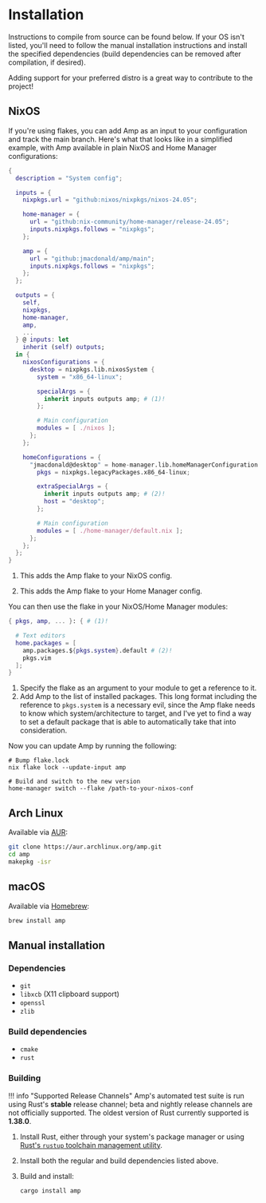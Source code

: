 # Installation

Instructions to compile from source can be found below. If your OS isn't listed,
you'll need to follow the manual installation instructions and install the
specified dependencies (build dependencies can be removed after compilation,
if desired).

Adding support for your preferred distro is a great way to contribute to the
project!

## NixOS

If you're using flakes, you can add Amp as an input to your configuration and
track the main branch. Here's what that looks like in a simplified example,
with Amp available in plain NixOS and Home Manager configurations:

```nix title="flake.nix" hl_lines="12-15 22 32 45"
{
  description = "System config";

  inputs = {
    nixpkgs.url = "github:nixos/nixpkgs/nixos-24.05";

    home-manager = {
      url = "github:nix-community/home-manager/release-24.05";
      inputs.nixpkgs.follows = "nixpkgs";
    };

    amp = {
      url = "github:jmacdonald/amp/main";
      inputs.nixpkgs.follows = "nixpkgs";
    };
  };

  outputs = {
    self,
    nixpkgs,
    home-manager,
    amp,
    ...
  } @ inputs: let
    inherit (self) outputs;
  in {
    nixosConfigurations = {
      desktop = nixpkgs.lib.nixosSystem {
        system = "x86_64-linux";

        specialArgs = {
          inherit inputs outputs amp; # (1)!
        };

        # Main configuration
        modules = [ ./nixos ];
      };
    };

    homeConfigurations = {
      "jmacdonald@desktop" = home-manager.lib.homeManagerConfiguration {
        pkgs = nixpkgs.legacyPackages.x86_64-linux;

        extraSpecialArgs = {
          inherit inputs outputs amp; # (2)!
          host = "desktop";
        };

        # Main configuration
        modules = [ ./home-manager/default.nix ];
      };
    };
  };
}
```

1.  This adds the Amp flake to your NixOS config.

2.  This adds the Amp flake to your Home Manager config.

You can then use the flake in your NixOS/Home Manager modules:

```nix title="home-manager/default.nix" hl_lines="1 5"
{ pkgs, amp, ... }: { # (1)!

  # Text editors
  home.packages = [
    amp.packages.${pkgs.system}.default # (2)!
    pkgs.vim
  ];
}
```

1. Specify the flake as an argument to your module to get a reference to it.
2. Add Amp to the list of installed packages. This long format including the
   reference to `pkgs.system` is a necessary evil, since the Amp flake needs to
   know which system/architecture to target, and I've yet to find a way to set a
   default package that is able to automatically take that into consideration.

Now you can update Amp by running the following:

```shell
# Bump flake.lock
nix flake lock --update-input amp

# Build and switch to the new version
home-manager switch --flake /path-to-your-nixos-conf
```

## Arch Linux

Available via [AUR](https://aur.archlinux.org/packages/amp):

```bash
git clone https://aur.archlinux.org/amp.git
cd amp
makepkg -isr
```

## macOS

Available via [Homebrew](https://brew.sh):

```bash
brew install amp
```

## Manual installation

### Dependencies

* `git`
* `libxcb` (X11 clipboard support)
* `openssl`
* `zlib`

### Build dependencies

* `cmake`
* `rust`

### Building

!!! info "Supported Release Channels"
    Amp's automated test suite is run using Rust's **stable** release channel;
    beta and nightly release channels are not officially supported. The oldest
    version of Rust currently supported is **1.38.0**.

1. Install Rust, either through your system's package manager or using [Rust's `rustup` toolchain management utility](https://www.rust-lang.org/en-US/install.html).
2. Install both the regular and build dependencies listed above.
3. Build and install:

    ```
    cargo install amp
    ```
